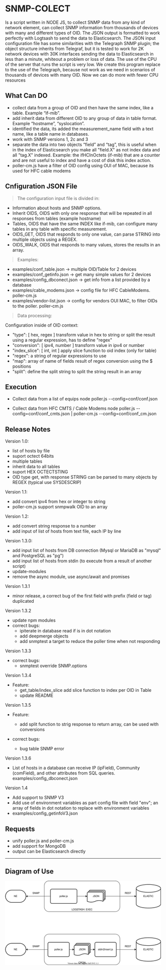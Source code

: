 # SNMP-COLECT

Is a script written in NODE JS, to collect SNMP data from any kind of network element, can collect SNMP information from thousands of devices with many and different types of OID.
The JSON output is formatted to work perfectly with Logtsash to send the data to Elasticsearch.
The JSON input configuration file has some similarities with the Telegraph SNMP plugin; the object structure inherits from Telegraf, but it is tested to work for 2K network devices with 30K interfaces sending the data to Elasticsearch in less than a minute, whiteout a problem or loss of data.
The use of the CPU of the server that runs the script is very low.
We create this program replace to the use of the Telegraph, because not work as we need in scenarios of thousands of devices with many OID.
Now we can do more with fewer CPU resources

## What Can DO

- collect data from a group of OID and then have the same index, like a table. Example “if-mib”.
- add inherit data from different OID to any group of data in table format. Example “hostname”, “syslocation”.
- identified the data, its added the measurement_name field with a text name, like a table name in databases.
- work with SNMP versions 1,  2c and 3
- separate the data into two objects “field” and “tag”, this is useful when in the index of Elasticsearch you make all "field.X" as not index data and all "tag.X" indexed.
Example: the ifHCInOctets (if-mib) that are a counter and are not useful to index and have a cost of disk this index action.
- poller-cm.js have a filter of OID config using OUI of MAC, because its used for HFC cable modems

## Cnfiguration JSON File

>The configuration input file is divided in:

- Information about hosts and SNMP options.
- Inherit OIDS, OIDS with only one response that will be repeated in all responses from tables (example hostname)
- Tables, OIDS that have the same INDEX like if-mib, can configure many tables in any table with specific measurement.
- OIDS_GET, OIDS that responds to only one value, can parse STRING into multiple objects using a REGEX.
- OIDS_WALK, OIDS that responds to many values, stores the results in an array.

>Examples:

- examples/conf_table.json -> multiple OID/Table for 2 devices
- examples/conf_getinfo.json -> get many simple values for 2 devices
- examples/config_dbconect.json -> get info from a list provided by a database
- examples/cable_modems.json -> config file for HFC CableModems. poller-cm.js
- examples/vendor-list.json -> config for vendors OUI MAC, to filter OIDs to the poller. poller-cm.js

>Data processing:

Configuration inside of OID context:

- "type": [ hex, regex ] transform value in hex to string or split the result using a regular expression, has to define "regex"
- "conversion": [ ipv4, number ] transform value in ipv4 or number
- "index_slice": [ int, int ] apply slice function to oid index (only for table)
- "regex": a string of regular expressions to use
- "map": array of name of fields result of regex conversion using the $ positions
- "split": define the split string to split the string result in an array

## Execution

- Collect data from a list of equips
    node poller.js --config=conf/conf.json

- Collect data from HFC CMTS / Cable Modems
    node poller.js --config=conf/conf_cmts.json | poller-cm.js --config=conf/conf_cm.json

## Release Notes

Version 1.0:

- list of hosts by file
- suport octect 64bits
- multiple tables
- inherit data to all tables
- suport HEX OCTECTSTING
- OID type get, with response STRING can be parsed to many objects by REGEX (typical use SYSDESCRIP)

Version 1.1:

- add convert ipv4 from hex or integer to string
- poller-cm.js support snmpwalk OID to an array

Version 1.2:

- add convert string response to a number
- add input of list of hosts from text file, each IP by line

Version 1.3.0:

- add input list of hosts from DB connection (Mysql or MariaDB as "mysql" and PostgreSQL as "pg")
- add input list of hosts from stdin (to execute from a result of another script)
- update-modules
- remove the async module, use async/await and promises

Version 1.3.1

- minor release, a correct bug of the first field with prefix (field or tag) duplicated

Version 1.3.2

- update npm modules
- correct bugs:
  - ipiterate in database read if is in dot notation
  - add deepmerge objects
  - add snmptest a target to reduce the poller time when not responding

Version 1.3.3

- correct bugs:
  - snmptest override SNMP.options

Version 1.3.4

- Feature:
  - get_table/index_slice add slice function to index per OID in Table
  - update README

Version 1.3.5

- Feature:
  - add split function to strig response to return array, can be used with conversions

- correct bugs:
  - bug table SNMP error

Version 1.3.6

- List of hosts in a database can receive IP (ipField), Community (comField), and other attributes from SQL queries. examples/config_dbconect.json

Version 1.4

- Add support to SNMP V3
- Add use of environment variables as part config file with field "env"; an array of fields in dot notation to replace with environment variables
- examples/config_getinfoV3.json

## Requests

- unify poller.js and poller-cm.js
- add support for MongoDB
- output can be Elasticsearch directly

***

## Diagram of Use

![Alt](Diagram.svg)

